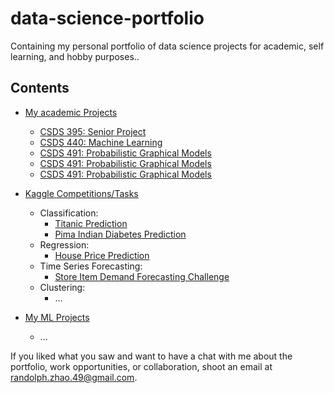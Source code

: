 # data-science-portfolio

Containing my personal portfolio of data science projects for academic, self learning, and hobby purposes..

## Contents

- [My academic Projects](https://github.com/vanity-lost/academic_projects)

  - [CSDS 395: Senior Project](https://github.com/vanity-lost/academic_projects/tree/main/CSDS%20395%20Projects)
  - [CSDS 440: Machine Learning](https://github.com/vanity-lost/academic_projects/tree/main/CSDS%20395%20Projects)
  - [CSDS 491: Probabilistic Graphical Models](https://github.com/vanity-lost/academic_projects/tree/main/CSDS%20491)
  - [CSDS 491: Probabilistic Graphical Models](https://github.com/vanity-lost/academic_projects/tree/main/CSDS%20491)
  - [CSDS 491: Probabilistic Graphical Models](https://github.com/vanity-lost/academic_projects/tree/main/CSDS%20491)

- [Kaggle Competitions/Tasks](https://github.com/vanity-lost/Kaggle-Projects)

  - Classification:
    - [Titanic Prediction](https://github.com/vanity-lost/Kaggle-Projects/tree/main/Titanic%20Prediction)
    - [Pima Indian Diabetes Prediction](https://github.com/vanity-lost/Kaggle-Projects/tree/main/Pima%20Indian%20Diabetes%20Prediction)
  - Regression:
    - [House Price Prediction](https://github.com/vanity-lost/Kaggle-Projects/tree/main/House%20Price%20Prediction)
  - Time Series Forecasting:
    - [Store Item Demand Forecasting Challenge](https://github.com/vanity-lost/Kaggle-Projects/tree/main/Store%20Item%20Demand%20Forecasting%20Challenge)
  - Clustering:
    - ...

- [My ML Projects](https://github.com/vanity-lost/ml_projects)
  - ...

<!-- - ### Machine Learning Algorithms

    - Naive Bayes

    - Logistic Regression

    - K Nearest Neighbours -->

If you liked what you saw and want to have a chat with me about the portfolio, work opportunities, or collaboration, shoot an email at randolph.zhao.49@gmail.com.
